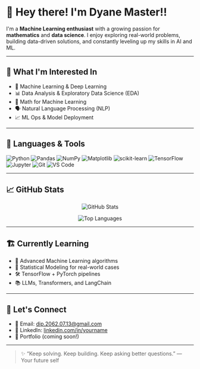 # 👋 Hey there! I'm Dyane Master!!

I'm a **Machine Learning enthusiast** with a growing passion for **mathematics** and **data science**. I enjoy exploring real-world problems, building data-driven solutions, and constantly leveling up my skills in AI and ML.

---

## 🧠 What I'm Interested In

- 🤖 Machine Learning & Deep Learning
- 📊 Data Analysis & Exploratory Data Science (EDA)
- 🧮 Math for Machine Learning
- 🗣️ Natural Language Processing (NLP)
- 📈 ML Ops & Model Deployment

---

## 🔧 Languages & Tools

![Python](https://img.shields.io/badge/-Python-3776AB?logo=python&logoColor=white&style=flat)
![Pandas](https://img.shields.io/badge/-Pandas-150458?logo=pandas&logoColor=white&style=flat)
![NumPy](https://img.shields.io/badge/-NumPy-013243?logo=numpy&logoColor=white&style=flat)
![Matplotlib](https://img.shields.io/badge/-Matplotlib-11557C?logo=matplotlib&logoColor=white&style=flat)
![scikit-learn](https://img.shields.io/badge/-scikit--learn-F7931E?logo=scikit-learn&logoColor=white&style=flat)
![TensorFlow](https://img.shields.io/badge/-TensorFlow-FF6F00?logo=tensorflow&logoColor=white&style=flat)
![Jupyter](https://img.shields.io/badge/-Jupyter-F37626?logo=jupyter&logoColor=white&style=flat)
![Git](https://img.shields.io/badge/-Git-F05032?logo=git&logoColor=white&style=flat)
![VS Code](https://img.shields.io/badge/-VS%20Code-007ACC?logo=visual-studio-code&logoColor=white&style=flat)

---

## 📈 GitHub Stats

<p align="center">
  <img src="https://github-readme-stats.vercel.app/api?username=yourusername&show_icons=true&theme=radical" alt="GitHub Stats" />
</p>

<p align="center">
  <img src="https://github-readme-stats.vercel.app/api/top-langs/?username=yourusername&layout=compact&theme=radical" alt="Top Languages" />
</p>

---

## 🏗️ Currently Learning

- 🧠 Advanced Machine Learning algorithms
- 🧾 Statistical Modeling for real-world cases
- 🛠️ TensorFlow + PyTorch pipelines
- 📚 LLMs, Transformers, and LangChain

---

## 💬 Let's Connect

- 📧 Email: dip.2062.07.13@gmail.com  
- 💼 LinkedIn: [linkedin.com/in/yourname](https://linkedin.com/in/dip-darpan-kandel)  
- 🧠 Portfolio (coming soon!)

---

> ✨ “Keep solving. Keep building. Keep asking better questions.” — Your future self

